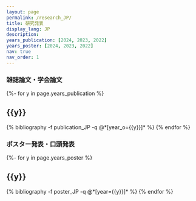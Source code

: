 ```yaml
---
layout: page
permalink: /research_JP/
title: 研究発表
display_lang: JP
description: 
years_publication: [2024, 2023, 2022]
years_poster: [2024, 2023, 2022]
nav: true
nav_order: 1
---
```

<!-- _pages/publications.md -->


### **雑誌論文・学会論文**

<div class="publications">

{%- for y in page.years_publication %}
  <h2 class="year">{{y}}</h2>
  {% bibliography -f publication_JP -q @*[year_o={{y}}]* %}
{% endfor %}

</div>


### **ポスター発表・口頭発表**

<div class="publications">

{%- for y in page.years_poster %}
  <h2 class="year">{{y}}</h2>
  {% bibliography -f poster_JP -q @*[year={{y}}]* %}
{% endfor %}

</div>
